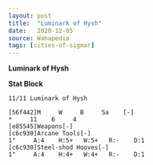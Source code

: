```yaml
---
layout: post
title:  "Luminark of Hysh"
date:   2020-12-05
source: Wahapedia
tags: [cities-of-sigmar]
---
```


**Luminark of Hysh**

**Stat Block**
```
11/11 Luminark of Hysh
```

```
[56f442]M     W     B     Sa    [-]
*     11    6     4     
[e85545]Weapons[-]
[c6c930]Arcane Tools[-]
1"     A:4    H:5+   W:5+   R:-    D:1   
[c6c930]Steel-shod Hooves[-]
1"     A:4    H:4+   W:4+   R:-    D:1   
```


